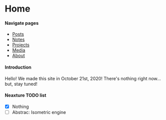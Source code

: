 # Home

#### Navigate pages
- [Posts](https://neaxture.github.io/posts)
- [Notes](https://neaxture.github.io/notes)
- [Projects](https://neaxture.github.io/projects)
- [Media](https://neaxture.github.io/media)
- [About](https://neaxture.github.io/about)

#### Introduction
Hello! We made this site in October 21st, 2020! There's nothing right now... but, stay tuned!

#### Neaxture TODO list
- [X]  Nothing
- [ ]  Abstrac: Isometric engine
